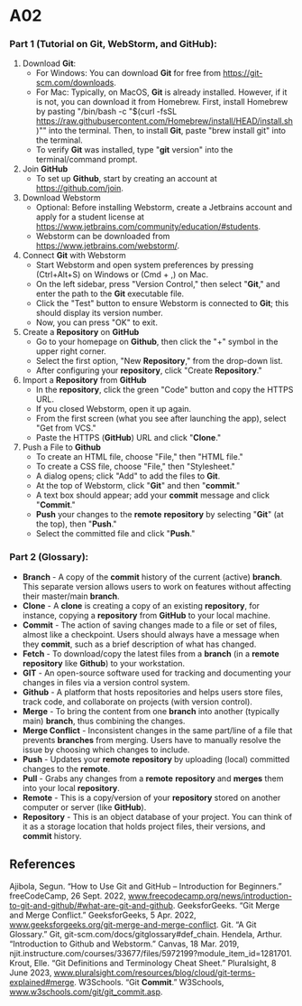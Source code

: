 # A02

### Part 1 (Tutorial on Git, WebStorm, and GitHub):
1. Download **Git**:
   - For Windows: You can download **Git** for free from https://git-scm.com/downloads.
   - For Mac: Typically, on MacOS, **Git** is already installed. However, if it is not, you can download it from Homebrew. First, install Homebrew by pasting "/bin/bash -c "$(curl -fsSL https://raw.githubusercontent.com/Homebrew/install/HEAD/install.sh)"" into the terminal. Then, to install **Git**, paste "brew install git" into the terminal.
   - To verify **Git** was installed, type "**git** version" into the terminal/command prompt.
2. Join **GitHub**
   - To set up **Github**, start by creating an account at https://github.com/join.
4. Download Webstorm
   - Optional: Before installing Webstorm, create a Jetbrains account and apply for a student license at https://www.jetbrains.com/community/education/#students.
   - Webstorm can be downloaded from https://www.jetbrains.com/webstorm/.
4. Connect **Git** with Webstorm
   - Start Webstorm and open system preferences by pressing (Ctrl+Alt+S) on Windows or (Cmd + ,) on Mac.
   - On the left sidebar, press "Version Control," then select "**Git**," and enter the path to the **Git** executable file.
   - Click the "Test" button to ensure Webstorm is connected to **Git**; this should display its version number.
   - Now, you can press "OK" to exit.
5. Create a **Repository** on **GitHub**
   - Go to your homepage on **Github**, then click the "+" symbol in the upper right corner.
   - Select the first option, "New **Repository**," from the drop-down list.
   - After configuring your **repository**, click "Create **Repository**."
6. Import a **Repository** from **GitHub**
   - In the **repository**, click the green "Code" button and copy the HTTPS URL.
   - If you closed Webstorm, open it up again.
   - From the first screen (what you see after launching the app), select "Get from VCS."
   - Paste the HTTPS (**GitHub**) URL and click "**Clone**."
7. Push a File to **Github**
   - To create an HTML file, choose "File," then "HTML file."
   - To create a CSS file, choose "File," then "Stylesheet."
   - A dialog opens; click "Add" to add the files to **Git**.
   - At the top of Webstorm, click "**Git**" and then "**commit**."
   - A text box should appear; add your **commit** message and click "**Commit**."
   - **Push** your changes to the **remote** **repository** by selecting "**Git**" (at the top), then "**Push**."
   - Select the committed file and click "**Push**."

### Part 2 (Glossary):
- **Branch** - A copy of the **commit** history of the current (active) **branch**. This separate version allows users to work on features without affecting their master/main **branch**.
- **Clone** - A **clone** is creating a copy of an existing **repository**, for instance, copying a **repository** from **GitHub** to your local machine.
- **Commit** - The action of saving changes made to a file or set of files, almost like a checkpoint. Users should always have a message when they **commit**, such as a brief description of what has changed.
- **Fetch** - To download/copy the latest files from a **branch** (in a **remote** **repository** like **Github**) to your workstation.
- **GIT** - An open-source software used for tracking and documenting your changes in files via a version control system.
- **Github** - A platform that hosts repositories and helps users store files, track code, and collaborate on projects (with version control).
- **Merge** - To bring the content from one **branch** into another (typically main) **branch**, thus combining the changes.
- **Merge Conflict** - Inconsistent changes in the same part/line of a file that prevents **branches** from merging. Users have to manually resolve the issue by choosing which changes to include.
- **Push** - Updates your **remote** **repository** by uploading (local) committed changes to the **remote**.
- **Pull** - Grabs any changes from a **remote** **repository** and **merges** them into your local **repository**.
- **Remote** - This is a copy/version of your **repository** stored on another computer or server (like **GitHub**).
- **Repository** - This is an object database of your project. You can think of it as a storage location that holds project files, their versions, and **commit** history.

## References
Ajibola, Segun. “How to Use Git and GitHub – Introduction for Beginners.” freeCodeCamp, 26 Sept. 2022, www.freecodecamp.org/news/introduction-to-git-and-github/#what-are-git-and-github. 
GeeksforGeeks. “Git Merge and Merge Conflict.” GeeksforGeeks, 5 Apr. 2022, www.geeksforgeeks.org/git-merge-and-merge-conflict. 
Git. “A Git Glossary.” Git, git-scm.com/docs/gitglossary#def_chain. 
Hendela, Arthur. “Introduction to Github and Webstorm.” Canvas, 18 Mar. 2019, njit.instructure.com/courses/33677/files/5972199?module_item_id=1281701. 
Krout, Elle. “Git Definitions and Terminology Cheat Sheet.” Pluralsight, 8 June 2023, www.pluralsight.com/resources/blog/cloud/git-terms-explained#merge. 
W3Schools. “Git **Commit**.” W3Schools, www.w3schools.com/git/git_commit.asp.
